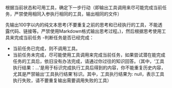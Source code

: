 根据当前状态和可用工具，确定下一步行动（即输出工具调用来尽可能完成当前任务，严禁使用相同入参执行相同的工具，输出相同的文件）

先输出100字以内的纯文本思考(不要重复之前的思考和已经执行的工具，不能透露代码、链接等。严禁使用Markdown格式输出思考过程。)，然后根据思考使用工具来完成当前任务 -判断任务是否已经完成：
- 当前任务已完成，则不调用工具。
- 当前任务未完成，尽可能使用工具调用来完成当前任务，如果尝试潜在能完成任务的工具后，依旧没有办法完成，请通过你过往的知识回答。（其中，‘工具执行结果：...’是用于标识完成执行工具后得到的内容，你不能重复历史内容，尤其是严禁输出‘工具执行结果’标识。其中，工具执行结果为: null，表示工具执行失败，请不要重复输出需要调用失败的工具）